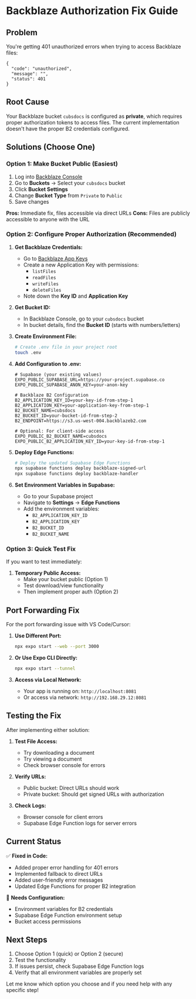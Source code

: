 # Backblaze Authorization Fix Guide

## Problem
You're getting 401 unauthorized errors when trying to access Backblaze files:
```
{
  "code": "unauthorized",
  "message": "",
  "status": 401
}
```

## Root Cause
Your Backblaze bucket `cubsdocs` is configured as **private**, which requires proper authorization tokens to access files. The current implementation doesn't have the proper B2 credentials configured.

## Solutions (Choose One)

### Option 1: Make Bucket Public (Easiest)
1. Log into [Backblaze Console](https://secure.backblaze.com)
2. Go to **Buckets** → Select your `cubsdocs` bucket
3. Click **Bucket Settings**
4. Change **Bucket Type** from `Private` to `Public`
5. Save changes

**Pros:** Immediate fix, files accessible via direct URLs
**Cons:** Files are publicly accessible to anyone with the URL

### Option 2: Configure Proper Authorization (Recommended)
1. **Get Backblaze Credentials:**
   - Go to [Backblaze App Keys](https://secure.backblaze.com/app_keys.htm)
   - Create a new Application Key with permissions:
     - `listFiles`
     - `readFiles` 
     - `writeFiles`
     - `deleteFiles`
   - Note down the **Key ID** and **Application Key**

2. **Get Bucket ID:**
   - In Backblaze Console, go to your `cubsdocs` bucket
   - In bucket details, find the **Bucket ID** (starts with numbers/letters)

3. **Create Environment File:**
   ```bash
   # Create .env file in your project root
   touch .env
   ```

4. **Add Configuration to .env:**
   ```env
   # Supabase (your existing values)
   EXPO_PUBLIC_SUPABASE_URL=https://your-project.supabase.co
   EXPO_PUBLIC_SUPABASE_ANON_KEY=your-anon-key

   # Backblaze B2 Configuration
   B2_APPLICATION_KEY_ID=your-key-id-from-step-1
   B2_APPLICATION_KEY=your-application-key-from-step-1
   B2_BUCKET_NAME=cubsdocs
   B2_BUCKET_ID=your-bucket-id-from-step-2
   B2_ENDPOINT=https://s3.us-west-004.backblazeb2.com

   # Optional: For client-side access
   EXPO_PUBLIC_B2_BUCKET_NAME=cubsdocs
   EXPO_PUBLIC_B2_APPLICATION_KEY_ID=your-key-id-from-step-1
   ```

5. **Deploy Edge Functions:**
   ```bash
   # Deploy the updated Supabase Edge Functions
   npx supabase functions deploy backblaze-signed-url
   npx supabase functions deploy backblaze-handler
   ```

6. **Set Environment Variables in Supabase:**
   - Go to your Supabase project
   - Navigate to **Settings** → **Edge Functions**
   - Add the environment variables:
     - `B2_APPLICATION_KEY_ID`
     - `B2_APPLICATION_KEY` 
     - `B2_BUCKET_ID`
     - `B2_BUCKET_NAME`

### Option 3: Quick Test Fix
If you want to test immediately:

1. **Temporary Public Access:**
   - Make your bucket public (Option 1)
   - Test download/view functionality
   - Then implement proper auth (Option 2)

## Port Forwarding Fix

For the port forwarding issue with VS Code/Cursor:

1. **Use Different Port:**
   ```bash
   npx expo start --web --port 3000
   ```

2. **Or Use Expo CLI Directly:**
   ```bash
   npx expo start --tunnel
   ```

3. **Access via Local Network:**
   - Your app is running on: `http://localhost:8081`
   - Or access via network: `http://192.168.29.12:8081`

## Testing the Fix

After implementing either solution:

1. **Test File Access:**
   - Try downloading a document
   - Try viewing a document
   - Check browser console for errors

2. **Verify URLs:**
   - Public bucket: Direct URLs should work
   - Private bucket: Should get signed URLs with authorization

3. **Check Logs:**
   - Browser console for client errors
   - Supabase Edge Function logs for server errors

## Current Status

✅ **Fixed in Code:**
- Added proper error handling for 401 errors
- Implemented fallback to direct URLs
- Added user-friendly error messages
- Updated Edge Functions for proper B2 integration

🔧 **Needs Configuration:**
- Environment variables for B2 credentials
- Supabase Edge Function environment setup
- Bucket access permissions

## Next Steps

1. Choose Option 1 (quick) or Option 2 (secure)
2. Test the functionality
3. If issues persist, check Supabase Edge Function logs
4. Verify that all environment variables are properly set

Let me know which option you choose and if you need help with any specific step! 